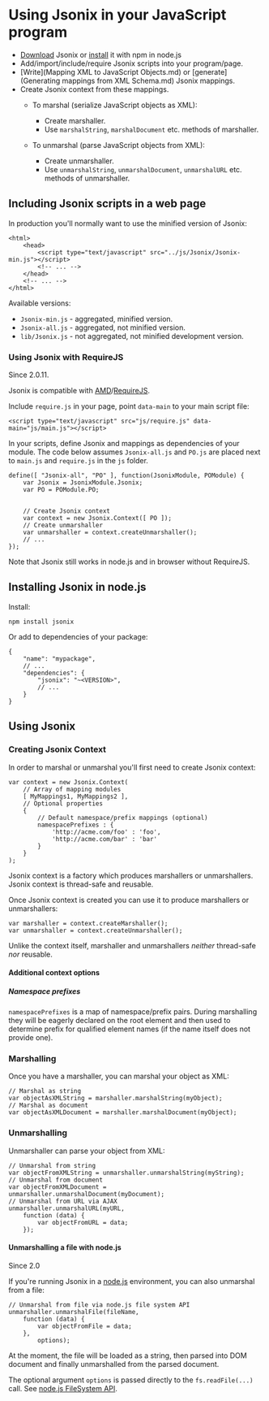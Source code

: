 # Using Jsonix in your JavaScript program

* [Download](Downloads.md) Jsonix or [install](https://npmjs.org/package/xmldom) it with npm in node.js
* Add/import/include/require Jsonix scripts into your program/page.
* [Write](Mapping XML to JavaScript Objects.md) or [generate](Generating mappings from XML Schema.md) Jsonix mappings.
* Create Jsonix context from these mappings.
  * To marshal (serialize JavaScript objects as XML):
    * Create marshaller.
    * Use `marshalString`, `marshalDocument` etc. methods of marshaller.


  * To unmarshal (parse JavaScript objects from XML):
    * Create unmarshaller.
    * Use `unmarshalString`, `unmarshalDocument`, `unmarshalURL` etc. methods of unmarshaller.





## Including Jsonix scripts in a web page

In production you'll normally want to use the minified version of Jsonix:

```
<html>
	<head>
		<script type="text/javascript" src="../js/Jsonix/Jsonix-min.js"></script>
		<!-- ... --> 
	</head> 
	<!-- ... --> 
</html>
```

Available versions:

* `Jsonix-min.js` - aggregated, minified version.
* `Jsonix-all.js` - aggregated, not minified version.
* `lib/Jsonix.js` - not aggregated, not minified development version.

### Using Jsonix with RequireJS

Since 2.0.11.

Jsonix is compatible with [AMD](https://github.com/amdjs/amdjs-api/wiki/AMD)/[RequireJS](http://requirejs.org/).

Include `require.js` in your page, point `data-main` to your main script file:

```
<script type="text/javascript" src="js/require.js" data-main="js/main.js"></script> 
```

In your scripts, define Jsonix and mappings as dependencies of your module. The code below assumes `Jsonix-all.js` and `PO.js` are placed next to `main.js` and `require.js` in the `js` folder.

```
define([ "Jsonix-all", "PO" ], function(JsonixModule, POModule) {
	var Jsonix = JsonixModule.Jsonix;
	var PO = POModule.PO;


	// Create Jsonix context
	var context = new Jsonix.Context([ PO ]);
	// Create unmarshaller
	var unmarshaller = context.createUnmarshaller();
	// ...
});
```

Note that Jsonix still works in node.js and in browser without RequireJS.

## Installing Jsonix in node.js

Install:

```
npm install jsonix
```

Or add to dependencies of your package:

```
{
	"name": "mypackage",
	// ...
	"dependencies": {
		"jsonix": "~<VERSION>",
		// ...
	}
}
```

## Using Jsonix

### Creating Jsonix Context

In order to marshal or unmarshal you'll first need to create Jsonix context:

```
var context = new Jsonix.Context(
	// Array of mapping modules
	[ MyMappings1, MyMappings2 ],
	// Optional properties
	{
		// Default namespace/prefix mappings (optional)
		namespacePrefixes : {
			'http://acme.com/foo' : 'foo',
			'http://acme.com/bar' : 'bar'
		}
	}
);
```

Jsonix context is a factory which produces marshallers or unmarshallers. Jsonix context is thread-safe and reusable.

Once Jsonix context is created you can use it to produce marshallers or unmarshallers:

```
var marshaller = context.createMarshaller();
var unmarshaller = context.createUnmarshaller();
```

Unlike the context itself, marshaller and unmarshallers *neither* thread-safe *nor* reusable.

#### Additional context options

##### Namespace prefixes

`namespacePrefixes` is a map of namespace/prefix pairs. During marshalling they will be eagerly declared on the root element and then used to determine prefix for qualified element names (if the name itself does not provide one).

### Marshalling

Once you have a marshaller, you can marshal your object as XML:

```
// Marshal as string
var objectAsXMLString = marshaller.marshalString(myObject);
// Marshal as document
var objectAsXMLDocument = marshaller.marshalDocument(myObject);
```

### Unmarshalling

Unmarshaller can parse your object from XML:

```
// Unmarshal from string
var objectFromXMLString = unmarshaller.unmarshalString(myString);
// Unmarshal from document
var objectFromXMLDocument = unmarshaller.unmarshalDocument(myDocument);
// Unmarshal from URL via AJAX
unmarshaller.unmarshalURL(myURL,
	function (data)	{
		var objectFromURL = data;
	});
```

#### Unmarshalling a file with node.js

Since 2.0

If you're running Jsonix in a [node.js](http://nodejs.org/) environment, you can also unmarshal from a file:

```
// Unmarshal from file via node.js file system API
unmarshaller.unmarshalFile(fileName,
	function (data)	{
		var objectFromFile = data;
	},
        options);
```

At the moment, the file will be loaded as a string, then parsed into DOM document and finally unmarshalled from the parsed document.

The optional argument `options` is passed directly to the `fs.readFile(...)` call. See [node.js FileSystem API](http://nodejs.org/api/fs.html).

